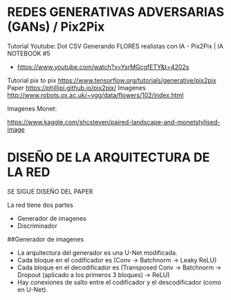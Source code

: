 # REDES GENERATIVAS ADVERSARIAS (GANs) / Pix2Pix

Tutorial Youtube: Dot CSV Generando FLORES realistas con IA - Pix2Pix | IA NOTEBOOK #5

*   https://www.youtube.com/watch?v=YsrMGcgfETY&t=4202s

Tutorial pix to pix https://www.tensorflow.org/tutorials/generative/pix2pix
Paper https://phillipi.github.io/pix2pix/
Imagenes http://www.robots.ox.ac.uk/~vgg/data/flowers/102/index.html

Imagenes Monet: 

https://www.kaggle.com/shcsteven/paired-landscape-and-monetstylised-image

# DISEÑO DE LA ARQUITECTURA DE LA  RED

SE SIGUE DISEÑO DEL PAPER

La red tiene dos partes
*   Generador de imagenes
*   Discriminador

##Generador de imagenes

  * La arquitectura del generador es una U-Net modificada.
  * Cada bloque en el codificador es (Conv -> Batchnorm -> Leaky ReLU)
  * Cada bloque en el decodificador es (Transposed Conv -> Batchnorm -> Dropout (aplicado a los primeros 3 bloques) -> ReLU)
  * Hay conexiones de salto entre el codificador y el descodificador (como en U-Net).
